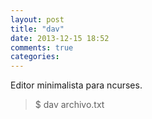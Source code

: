 ```yaml
---
layout: post
title: "dav"
date: 2013-12-15 18:52
comments: true
categories: 
---
```

Editor minimalista para ncurses.

>$ dav archivo.txt

